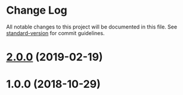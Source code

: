 # Change Log

All notable changes to this project will be documented in this file. See [standard-version](https://github.com/conventional-changelog/standard-version) for commit guidelines.

# [2.0.0](https://github.com/kasa-network/koa-request-id/compare/v1.0.1...v2.0.0) (2019-02-19)



<a name="1.0.0"></a>
# 1.0.0 (2018-10-29)
